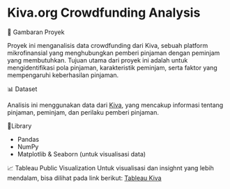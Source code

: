 # **Kiva.org Crowdfunding Analysis**

📌 Gambaran Proyek

Proyek ini menganalisis data crowdfunding dari Kiva, sebuah platform mikrofinansial yang menghubungkan pemberi pinjaman dengan peminjam yang membutuhkan. Tujuan utama dari proyek ini adalah untuk mengidentifikasi pola pinjaman, karakteristik peminjam, serta faktor yang mempengaruhi keberhasilan pinjaman.

📊 Dataset

Analisis ini menggunakan data dari [Kiva](https://www.kaggle.com/datasets/kiva/data-science-for-good-kiva-crowdfunding), yang mencakup informasi tentang pinjaman, peminjam, dan perilaku pemberi pinjaman.

📖Library

- Pandas
- NumPy
- Matplotlib & Seaborn (untuk visualisasi data)

📈 Tableau Public Visualization
Untuk visualisasi dan insighnt yang lebih mendalam, bisa dilihat pada link berikut: [Tableau Kiva](https://public.tableau.com/views/Kiva_orgCrowdfundingAnalysisDashboard/KivaMainDashboard?:language=en-US&:sid=&:redirect=auth&:display_count=n&:origin=viz_share_link)
